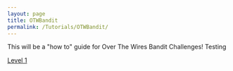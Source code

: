 ```yaml
---
layout: page
title: OTWBandit
permalink: /Tutorials/OTWBandit/
---
```


This will be a "how to" guide for Over The Wires Bandit Challenges!
Testing

[Level 1](https://zacvr.github.io//Tutorials/OTWBandit/Level_1)
